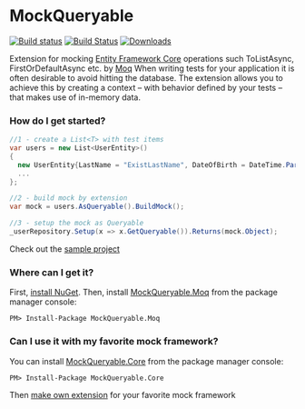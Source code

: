 
# MockQueryable

[![Build status](https://ci.appveyor.com/api/projects/status/ggdbipcyyfb4av9e?svg=true)](https://ci.appveyor.com/project/handybudget/mockqueryable)
[![Build Status](https://travis-ci.org/romantitov/MockQueryable.svg?branch=master)](https://travis-ci.org/romantitov/MockQueryable)
[![Downloads](https://img.shields.io/nuget/dt/MockQueryable.Moq.svg)](https://www.nuget.org/packages/MockQueryable.Moq/)

Extension for mocking [Entity Framework Core](https://github.com/aspnet/EntityFrameworkCore/) operations such ToListAsync, FirstOrDefaultAsync etc. by [Moq](https://github.com/moq/moq)
When writing tests for your application it is often desirable to avoid hitting the database. The extension allows you to achieve this by creating a context – with behavior defined by your tests – that makes use of in-memory data.

### How do I get started?

```csharp
//1 - create a List<T> with test items
var users = new List<UserEntity>()
{
  new UserEntity{LastName = "ExistLastName", DateOfBirth = DateTime.Parse("01/20/2012")},
  ...
};

//2 - build mock by extension
var mock = users.AsQueryable().BuildMock();

//3 - setup the mock as Queryable
_userRepository.Setup(x => x.GetQueryable()).Returns(mock.Object);
```
Check out the [sample project](https://github.com/romantitov/MockQueryable/tree/master/src/MockQueryable/MockQueryable.Sample)

### Where can I get it?

First, [install NuGet](http://docs.nuget.org/docs/start-here/installing-nuget). Then, install [MockQueryable.Moq](https://www.nuget.org/packages/MockQueryable.Moq/) from the package manager console:

```
PM> Install-Package MockQueryable.Moq
```

### Can I use it with my favorite mock framework?

You can install [MockQueryable.Core](https://www.nuget.org/packages/MockQueryable.Core/) from the package manager console:

```
PM> Install-Package MockQueryable.Core
```

Then [make own extension](https://github.com/romantitov/MockQueryable/blob/master/src/MockQueryable/MockQueryable.Moq/MoqExtensions.cs) for your favorite mock framework
